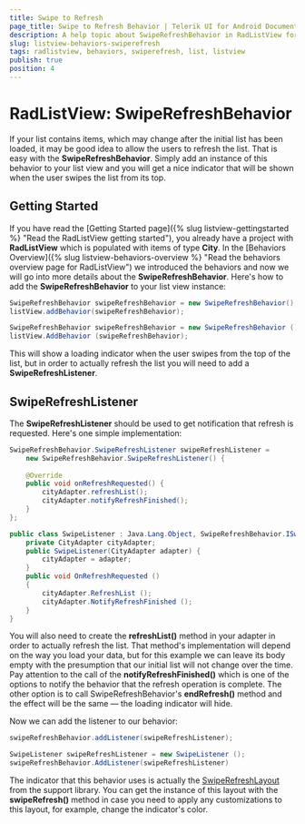 ```yaml
---
title: Swipe to Refresh
page_title: Swipe to Refresh Behavior | Telerik UI for Android Documentation
description: A help topic about SwipeRefreshBehavior in RadListView for Android.
slug: listview-behaviors-swiperefresh
tags: radlistview, behaviors, swiperefresh, list, listview
publish: true
position: 4
---
```


# RadListView: SwipeRefreshBehavior

If your list contains items, which may change after the initial list has been loaded, it may be good idea to allow the users to refresh the list. That is easy with the **SwipeRefreshBehavior**. 
Simply add an instance of this behavior
to your list view and you will get a nice indicator that will be shown when the user swipes the list from its top.

## Getting Started

If you have read the [Getting Started page]({% slug listview-gettingstarted %} "Read the RadListView getting started"), you already have a project with **RadListView** which is populated with items of type **City**. In 
the [Behaviors Overview]({% slug listview-behaviors-overview %} "Read the behaviors overview page for RadListView") we introduced the behaviors and now we will go into more details about the **SwipeRefreshBehavior**.
Here's how to add the **SwipeRefreshBehavior** to your list view instance:

```Java
SwipeRefreshBehavior swipeRefreshBehavior = new SwipeRefreshBehavior();
listView.addBehavior(swipeRefreshBehavior);
```
```C#
SwipeRefreshBehavior swipeRefreshBehavior = new SwipeRefreshBehavior ();
listView.AddBehavior (swipeRefreshBehavior);
```

This will show a loading indicator when the user swipes from the top of the list, but in order to actually refresh the list you will need to add a **SwipeRefreshListener**.

## SwipeRefreshListener

The **SwipeRefreshListener** should be used to get notification that refresh is requested. Here's one simple implementation:

```Java
SwipeRefreshBehavior.SwipeRefreshListener swipeRefreshListener = 
	new SwipeRefreshBehavior.SwipeRefreshListener() {
	
	@Override
	public void onRefreshRequested() {
		cityAdapter.refreshList();
		cityAdapter.notifyRefreshFinished();
	}
};
```
```C#
public class SwipeListener : Java.Lang.Object, SwipeRefreshBehavior.ISwipeRefreshListener {
	private CityAdapter cityAdapter;
	public SwipeListener(CityAdapter adapter) {
		cityAdapter = adapter;
	}
	public void OnRefreshRequested ()
	{
		cityAdapter.RefreshList ();
		cityAdapter.NotifyRefreshFinished ();
	}
}
```

You will also need to create the **refreshList()** method in your adapter in order to actually refresh the list. That method's implementation will depend on the way you load your data, 
but for this example we can leave its body empty with the presumption that our initial list will not change over the time. 
Pay attention to the call of the **notifyRefreshFinished()** which is one of the options to notify the behavior that the refresh operation is complete. The other option is
to call SwipeRefreshBehavior's **endRefresh()** method and the effect will be the same &mdash; the loading indicator will hide. 

Now we can add the listener to our behavior:

```Java
swipeRefreshBehavior.addListener(swipeRefreshListener);
```
```C#
SwipeListener swipeRefreshListener = new SwipeListener ();
swipeRefreshBehavior.AddListener(swipeRefreshListener)
```

The indicator that this behavior uses is actually the 
<a href="https://developer.android.com/reference/android/support/v4/widget/SwipeRefreshLayout.html" target="_blank">SwipeRefreshLayout</a> from the support library. You can get the instance of this layout with
the **swipeRefresh()** method in case you need to apply any customizations to this layout, for example, change the indicator's color.